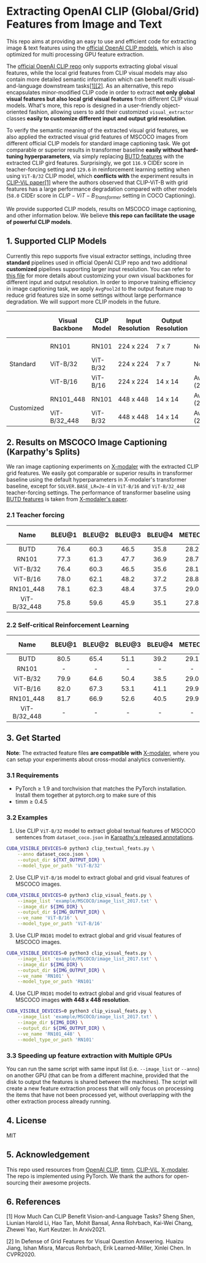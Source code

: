 # Extracting OpenAI CLIP (Global/Grid) Features from Image and Text

This repo aims at providing an easy to use and efficient code for extracting image & text features using the [official OpenAI CLIP models](https://github.com/openai/CLIP), which is also optimized for multi processing GPU feature extraction.

The [official OpenAI CLIP repo](https://github.com/openai/CLIP) only supports extracting global visual features, while the local grid features from CLIP visual models may also contain more detailed semantic information which can benefit multi visual-and-language downstream tasks[\[1\]](#1)[\[2\]](#2). As an alternative, this repo encapsulates minor-modified CLIP code in order to extract **not only global visual features but also local grid visual features** from different CLIP visual models. What's more, this repo is designed in a user-friendly object-oriented fashion, allowing users to add their customized `visual_extractor` classes **easily to customize different input and output grid resolution**.

To verify the semantic meaning of the extracted visual grid features, we also applied the extracted visual grid features of MSCOCO images from different official CLIP models for standard image captioning task. We got comparable or superior results in transformer baseline **easily without hard-tuning hyperparameters**, via simply replacing [BUTD features](https://github.com/peteanderson80/bottom-up-attention) with the extracted CLIP gird features. Surprisingly, we got `116.9` CIDEr score in teacher-forcing setting and `129.6` in reinforcement learning setting when using `ViT-B/32` CLIP model, which **conflicts with** the experiment results in [CLIP-ViL paper](https://arxiv.org/pdf/2107.06383.pdf)[\[1\]](#1) where the authors observed that CLIP-ViT-B with grid features has a large performance degradation compared with other models (`58.0` CIDEr score in $CLIP-ViT-B_{Transformer}$ setting in COCO Captioning).

We provide supported CLIP models, results on MSCOCO image captioning, and other information below. We believe **this repo can facilitate the usage of powerful CLIP models**.

## 1. Supported CLIP Models

Currently this repo supports five visual extractor settings, including three **standard** pipelines used in official OpenAI CLIP repo and two additional **customized** pipelines supporting larger input resolution. You can refer to [this file](visual_extractor/customized.py) for more details about customizing your own visual backbones for different input and output resolution. In order to imporve training efficiency in image captioning task, we apply `AvgPool2d` to the output feature map to reduce grid features size in some settings without large performance degradation. We will support more CLIP models in the future.

<table>
<thead>
  <tr>
    <th></th>
    <th>Visual Backbone</th>
    <th>CLIP Model</th>
    <th>Input Resolution</th>
    <th>Output Resolution</th>
    <th>Feature Map Downsample</th>
    <th>Grid Feature Shape</th>
    <th>Global Feature Shape</th>
  </tr>
</thead>
<tbody>
  <tr>
    <td rowspan="3">Standard</td>
    <td>RN101</td>
    <td>RN101</td>
    <td>224 x 224</td>
    <td>7 x 7</td>
    <td>None</td>
    <td>49 x 2048</td>
    <td>1 x 512</td>
  </tr>
  <tr>
    <td>ViT-B/32</td>
    <td>ViT-B/32</td>
    <td>224 x 224</td>
    <td>7 x 7</td>
    <td>None</td>
    <td>49 x 768</td>
    <td>1 x 512</td>
  </tr>
  <tr>
    <td>ViT-B/16</td>
    <td>ViT-B/16</td>
    <td>224 x 224</td>
    <td>14 x 14</td>
    <td>AvgPool2d(kernel_size=(2,2), stride=2)</td>
    <td>49 x 768</td>
    <td>1 x 512</td>
  </tr>
  <tr>
    <td rowspan="2">Customized</td>
    <td>RN101_448</td>
    <td>RN101</td>
    <td>448 x 448</td>
    <td>14 x 14</td>
    <td>AvgPool2d(kernel_size=(2,2), stride=2)</td>
    <td>49 x 2048</td>
    <td>1 x 512</td>
  </tr>
  <tr>
    <td>ViT-B/32_448</td>
    <td>ViT-B/32</td>
    <td>448 x 448</td>
    <td>14 x 14</td>
    <td>AvgPool2d(kernel_size=(2,2), stride=2)</td>
    <td>49 x 768</td>
    <td>1 x 512</td>
  </tr>
</tbody>
</table>

## 2. Results on MSCOCO Image Captioning (Karpathy's Splits)

We ran image captioning experiments on [X-modaler](https://github.com/YehLi/xmodaler) with the extracted CLIP grid features. We easily got comparable or superior results in transformer baseline using the default hyperparameters in X-modaler's transformer baseline, except for `SOLVER.BASE_LR=2e-4` in `ViT-B/16` and `ViT-B/32_448` teacher-forcing settings. The performance of transformer baseline using [BUTD features](https://github.com/peteanderson80/bottom-up-attention) is taken from [X-modaler's paper](https://arxiv.org/pdf/2108.08217.pdf).

### 2.1 Teacher forcing

| Name         | BLEU@1 | BLEU@2 | BLEU@3 | BLEU@4 | METEOR | ROUGE-L | CIDEr-D | SPICE |
| :---:        | :---:  | :---:  | :---:  | :---:  | :---:  | :---:   | :---:   | :---: |
| BUTD         | 76.4   | 60.3   | 46.5   | 35.8   | 28.2   | 56.7    | 116.6   | 21.3  |
| RN101        | 77.3   | 61.3   | 47.7   | 36.9   | 28.7   | 57.5    | 120.6   | 21.8  |
| ViT-B/32     | 76.4   | 60.3   | 46.5   | 35.6   | 28.1   | 56.7    | 116.9   | 21.2  |
| ViT-B/16     | 78.0   | 62.1   | 48.2   | 37.2   | 28.8   | 57.6    | 122.3   | 22.1  |
| RN101_448    | 78.1   | 62.3   | 48.4   | 37.5   | 29.0   | 58.0    | 122.9   | 22.2  |
| ViT-B/32_448 | 75.8   | 59.6   | 45.9   | 35.1   | 27.8   | 56.3    | 114.2   | 21.0  |

### 2.2 Self-critical Reinforcement Learning

| Name         | BLEU@1 | BLEU@2 | BLEU@3 | BLEU@4 | METEOR | ROUGE-L | CIDEr-D | SPICE |
| :---:        | :---:  | :---:  | :---:  | :---:  | :---:  | :---:   | :---:   | :---: |
| BUTD         | 80.5   | 65.4   | 51.1   | 39.2   | 29.1   | 58.7    | 130.0   | 23.0  |
| RN101        | -      | -      | -      | -      | -      | -       | -       | -     |
| ViT-B/32     | 79.9   | 64.6   | 50.4   | 38.5   | 29.0   | 58.6    | 129.6   | 22.8  |
| ViT-B/16     | 82.0   | 67.3   | 53.1   | 41.1   | 29.9   | 59.8    | 136.6   | 23.8  |
| RN101_448    | 81.7   | 66.9   | 52.6   | 40.5   | 29.9   | 59.7    | 136.1   | 23.9  |
| ViT-B/32_448 | -      | -      | -      | -      | -      | -       | -       | -     |

## 3. Get Started

**Note**: The extracted feature files **are compatible with** [X-modaler](https://github.com/YehLi/xmodaler), where you can setup your experiments about cross-modal analytics conveniently.

### 3.1 Requirements

- PyTorch ≥ 1.9 and torchvision that matches the PyTorch installation. Install them together at pytorch.org to make sure of this
- timm ≥ 0.4.5

### 3.2 Examples

1. Use CLIP `ViT-B/32` model to extract global textual features of MSCOCO sentences from `dataset_coco.json` in [Karpathy's released annotations](http://cs.stanford.edu/people/karpathy/deepimagesent/caption_datasets.zip).

```bash
CUDA_VISIBLE_DEVICES=0 python3 clip_textual_feats.py \
    --anno dataset_coco.json \
    --output_dir ${TXT_OUTPUT_DIR} \
    --model_type_or_path 'ViT-B/32'
```

2. Use CLIP `ViT-B/16` model to extract global and grid visual features of MSCOCO images.

```bash
CUDA_VISIBLE_DEVICES=0 python3 clip_visual_feats.py \
    --image_list 'example/MSCOCO/image_list_2017.txt' \
    --image_dir ${IMG_DIR} \
    --output_dir ${IMG_OUTPUT_DIR} \
    --ve_name 'ViT-B/16' \
    --model_type_or_path 'ViT-B/16'
```

3. Use CLIP `RN101` model to extract global and grid visual features of MSCOCO images.

```bash
CUDA_VISIBLE_DEVICES=0 python3 clip_visual_feats.py \
    --image_list 'example/MSCOCO/image_list_2017.txt' \
    --image_dir ${IMG_DIR} \
    --output_dir ${IMG_OUTPUT_DIR} \
    --ve_name 'RN101' \
    --model_type_or_path 'RN101'
```

4. Use CLIP `RN101` model to extract global and grid visual features of MSCOCO images **with 448 x 448 resolution**.

```bash
CUDA_VISIBLE_DEVICES=0 python3 clip_visual_feats.py \
    --image_list 'example/MSCOCO/image_list_2017.txt' \
    --image_dir ${IMG_DIR} \
    --output_dir ${IMG_OUTPUT_DIR} \
    --ve_name 'RN101_448' \
    --model_type_or_path 'RN101'
```

### 3.3 Speeding up feature extraction with Multiple GPUs

You can run the same script with same input list (i.e. `--image_list` or `--anno`) on another GPU (that can be from a different machine, provided that the disk to output the features is shared between the machines). The script will create a new feature extraction process that will only focus on processing the items that have not been processed yet, without overlapping with the other extraction process already running.

## 4. License

MIT

## 5. Acknowledgement

This repo used resources from [OpenAI CLIP](https://github.com/openai/CLIP), [timm](https://github.com/rwightman/pytorch-image-models), [CLIP-ViL](https://github.com/clip-vil/CLIP-ViL), [X-modaler](https://github.com/YehLi/xmodaler). The repo is implemented using PyTorch. We thank the authors for open-sourcing their awesome projects.

## 6. References

<p id="1">[1] How Much Can CLIP Benefit Vision-and-Language Tasks? Sheng Shen, Liunian Harold Li, Hao Tan,  Mohit Bansal, Anna Rohrbach, Kai-Wei Chang, Zhewei Yao, Kurt Keutzer. In Arxiv2021.</p>

<p id="2">[2] In Defense of Grid Features for Visual Question Answering. Huaizu Jiang, Ishan Misra, Marcus Rohrbach, Erik Learned-Miller, Xinlei Chen. In CVPR2020.</p>
